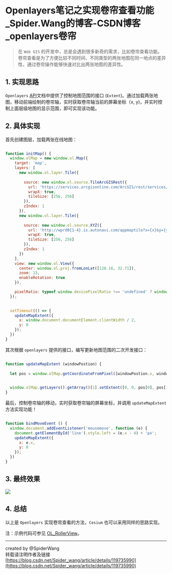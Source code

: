 # Openlayers笔记之实现卷帘查看功能_Spider.Wang的博客-CSDN博客_openlayers卷帘
> 在 `Web GIS` 的开发中，总是会遇到很多新奇的需求，比如卷帘查看功能。  
> 卷帘查看是为了方便比较不同时间、不同类型的两张地图在同一地点的差异性，通过卷帘操作能够快速对比出两张地图的差异性。

## 1. 实现思路

`Openlayers` [API](https://so.csdn.net/so/search?q=API&spm=1001.2101.3001.7020)文档中提供了控制地图范围的接口 (`Extent`)。通过加载两张地图，移动前端绘制的卷帘轴，实时获取卷帘轴当前的屏幕坐标（x, y)，并实时控制上面层级地图的显示范围，即可实现该功能。

## 2. 具体实现

首先创建图层，加载两张在线地图：

```javascript

function initMap() {
  window.olMap = new window.ol.Map({
    target: 'map',
    layers: [
      new window.ol.layer.Tile({
        
        source: new window.ol.source.TileArcGISRest({
          url: 'https://services.arcgisonline.com/ArcGIS/rest/services/World_Imagery/MapServer',
          wrapX: true,
          tileSize: [256, 256]
        }),
        zIndex: 1
      }),
      new window.ol.layer.Tile({
        
        source: new window.ol.source.XYZ({
          url: 'http://wprd0{1-4}.is.autonavi.com/appmaptile?x={x}&y={y}&z={z}&lang=zh_cn&size=1&scl=1&style=6',
          wrapX: true,
          tileSize: [256, 256]
        }),
        zIndex: 1
      })
    ],
    view: new window.ol.View({
      center: window.ol.proj.fromLonLat([120.16, 32.71]),
      zoom: 13,
      enableRotation: true
    }),

    pixelRatio: typeof window.devicePixelRatio !== 'undefined' ? window.devicePixelRatio : 1
  });

  
  setTimeout(() => {
    updateMapExtent({
      x: window.document.documentElement.clientWidth / 2,
      y: 0
    });
  })
}

```

其次根据 `openlayers` 提供的接口，编写更新地图范围的二次开发接口：

```javascript

function updateMapExtent (windowPostion) {
  
  let pos = window.olMap.getCoordinateFromPixel([windowPostion.x, windowPostion.y])

  
  window.olMap.getLayers().getArray()[1].setExtent([0, 0, pos[0], pos[1]])
}

```

最后，控制卷帘轴的移动，实时获取卷帘轴的屏幕坐标，并调用 `updateMapExtent` 方法实现功能！

```javascript

function bindMoveEvent () {
  window.document.addEventListener('mousemove', function (e) {
    document.getElementById('line').style.left = (e.x - 4) + 'px';
    updateMapExtent({
      x: e.x,
      y: 0
    });
  })
}

```

## 3. 最终效果

![](https://img-blog.csdnimg.cn/de5d19cedd394e4099ca42fee0e8fb9a.gif#pic_center)

## 4. 总结

以上是 `Openlayers` 实现卷帘查看的方法，`Cesium` 也可以采用同样的思路实现。

注：示例代码可参见 [OL_RollerView](https://github.com/wangdunwen/ol_roller_show)。

* * *

created by @SpiderWang  
转载请注明作者及链接 
 [https://blog.csdn.net/Spider_wang/article/details/119735990](https://blog.csdn.net/Spider_wang/article/details/119735990)

